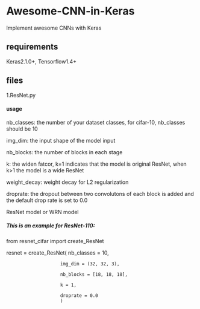 # Awesome-CNN-in-Keras
Implement awesome CNNs with Keras

## requirements
Keras2.1.0+, Tensorflow1.4+

## files
1.ResNet.py
#### usage

nb_classes: the number of your dataset classes, for cifar-10, nb_classes should be 10

img_dim: the input shape of the model input

nb_blocks: the number of blocks in each stage

k: the widen fatcor, k=1 indicates that the model is original ResNet, when k>1 the model is a wide ResNet

weight_decay: weight decay for L2 regularization

droprate: the dropout between two convolutons of each block is added and the default drop rate is set to 0.0

ResNet model or WRN model

##### This is an example for ResNet-110:

from resnet_cifar import create_ResNet

resnet = create_ResNet(
                        nb_classes = 10,
                        
                        img_dim = (32, 32, 3),
                        
                        nb_blocks = [18, 18, 18],
                        
                        k = 1,
                        
                        droprate = 0.0
                        )
